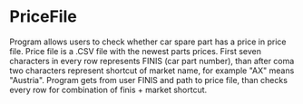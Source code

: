 # PriceFile

Program allows users to check whether car spare part has a price in price file. Price file is a .CSV file with the newest parts prices. First seven characters in every row represents FINIS (car part number), than after coma two characters represent shortcut of market name, for example "AX" means "Austria". Program gets from user FINIS and path to price file, than checks every row for combination of finis + market shortcut. 
